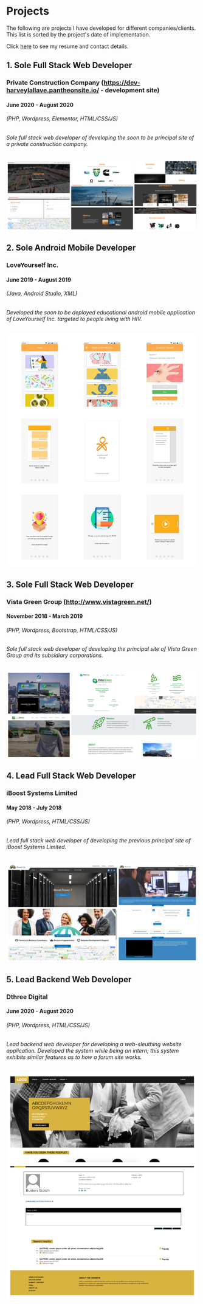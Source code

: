 # Projects

The following are projects I have developed for different companies/clients.
This list is sorted by the project's date of implementation.

Click [here](https://github.com/harveylallave/projects/blob/main/assets/Harvey%20Lallave%20-%20Resume.pdf) to see my resume and contact details.

## 1. Sole Full Stack Web Developer
### Private Construction Company (https://dev-harveylallave.pantheonsite.io/ - development site)
#### June 2020 - August 2020
###### (PHP, Wordpress, Elementor, HTML/CSS/JS)

###### Sole full stack web developer of developing the soon to be principal site of a private construction company.

![Private Construction Company Collage](https://github.com/harveylallave/projects/blob/main/assets/Construction%20Company/collage.jpg?raw=true)

## 2. Sole Android Mobile Developer
### LoveYourself Inc.
#### June 2019 - August 2019
###### (Java, Android Studio, XML)

###### Developed the soon to be deployed educational android mobile application of LoveYourself Inc. targeted to people living with HIV.

![LoveYourself Inc. Collage](https://github.com/harveylallave/projects/blob/main/assets/LoveYourself%20Inc/collage.jpg?raw=true)

## 3. Sole Full Stack Web Developer
### Vista Green Group (http://www.vistagreen.net/)
#### November 2018 - March 2019
###### (PHP, Wordpress, Bootstrap, HTML/CSS/JS)

###### Sole full stack web developer of developing the principal site of Vista Green Group and its subsidiary corporations.


![Vista Green Group Collage](https://github.com/harveylallave/projects/blob/main/assets/VistaGreen/collage.jpg?raw=true)

## 4. Lead Full Stack Web Developer
### iBoost Systems Limited 
#### May 2018 - July 2018
###### (PHP, Wordpress, HTML/CSS/JS)

###### Lead full stack web developer of developing the previous principal site of iBoost Systems Limited.


![iBoost Systems Limited Collage](https://github.com/harveylallave/projects/blob/main/assets/iBoost%20Site/collage.jpg?raw=true)


## 5. Lead Backend Web Developer
### Dthree Digital
#### June 2020 - August 2020
###### (PHP, Wordpress, HTML/CSS/JS)

###### Lead backend web developer for developing a web-sleuthing website application. Developed the system while being an intern; this system exhibits similar features as to how a forum site works.

![Dthree Digital Collage](https://github.com/harveylallave/projects/blob/main/assets/Dthree/collage.jpg?raw=true)

